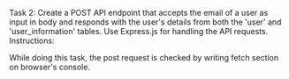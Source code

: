 Task 2:
Create a POST API endpoint that accepts the email of a user as input in body and responds with the user's details from both the 'user' and 'user_information' tables. Use Express.js for handling the API requests.
Instructions:

While doing this task, the post request is checked by writing fetch section on browser's console. 
